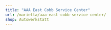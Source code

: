```yaml
---
title: "AAA East Cobb Service Center"
url: /marietta/aaa-east-cobb-service-center/
shop: Autowerkstatt
---
```

